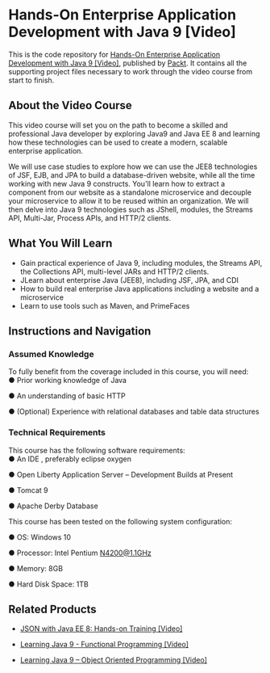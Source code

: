 # Hands-On Enterprise Application Development with Java 9 [Video]
This is the code repository for [Hands-On Enterprise Application Development with Java 9 [Video]](https://www.packtpub.com/application-development/hands-enterprise-application-development-java-9-video?utm_source=github&utm_medium=repository&utm_campaign=9781788832229), published by [Packt](https://www.packtpub.com/?utm_source=github). It contains all the supporting project files necessary to work through the video course from start to finish.
## About the Video Course
This video course will set you on the path to become a skilled and professional Java developer by exploring Java9 and Java EE 8 and learning how these technologies can be used to create a modern, scalable enterprise application.

We will use case studies to explore how we can use the JEE8 technologies of JSF, EJB, and JPA to build a database-driven website, while all the time working with new Java 9 constructs. You'll learn how to extract a component from our website as a standalone microservice and decouple your microservice to allow it to be reused within an organization. We will then delve into Java 9 technologies such as JShell, modules, the Streams API, Multi-Jar, Process APIs, and HTTP/2 clients.

<H2>What You Will Learn</H2>
<DIV class=book-info-will-learn-text>
<UL>
<LI>Gain practical experience of Java 9, including modules, the Streams API, the Collections API, multi-level JARs and HTTP/2 clients. 
<LI>JLearn about enterprise Java (JEE8), including JSF, JPA, and CDI 
<LI>How to build real enterprise Java applications including a website and a microservice 
<LI>Learn to use tools such as Maven, and PrimeFaces </LI></UL></DIV>

## Instructions and Navigation
### Assumed Knowledge
To fully benefit from the coverage included in this course, you will need:<br/>
●	Prior working knowledge of Java

●	An understanding of basic HTTP

●	(Optional) Experience with relational databases and table data structures

### Technical Requirements
This course has the following software requirements:<br/>
●	An IDE , preferably eclipse oxygen

●	Open Liberty Application Server – Development Builds at Present

●	Tomcat 9

●	Apache Derby Database

This course has been tested on the following system configuration:

●	OS: Windows 10

●	Processor: Intel Pentium N4200@1.1GHz

●	Memory: 8GB

●	Hard Disk Space: 1TB


## Related Products
* [JSON with Java EE 8: Hands-on Training [Video]](https://www.packtpub.com/application-development/json-java-ee-8-hands-training-video?utm_source=github&utm_medium=repository&utm_campaign=9781788834728)

* [Learning Java 9 - Functional Programming [Video]](https://www.packtpub.com/application-development/learning-java-9-functional-programming-video?utm_source=github&utm_medium=repository&utm_campaign=9781788628839)

* [Learning Java 9 – Object Oriented Programming [Video]](https://www.packtpub.com/application-development/learning-java-9-–-object-oriented-programming-video?utm_source=github&utm_medium=repository&utm_campaign=9781788623933)


